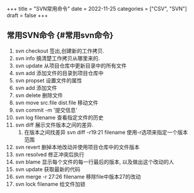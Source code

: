 +++
title = "SVN常用命令"
date = 2022-11-25
categories = ["CSV", "SVN"]
draft = false
+++

## 常用SVN命令 {#常用svn命令}

1.  svn checkout 签出,创建新的工作拷贝.
2.  svn info 搞清楚工作拷贝从哪里来的.
3.  svn update 从项目仓库中更新目录中的所有文件
4.  svn add 添加文件的目录到项目仓库中
5.  svn propset 设置文件的属性
6.  svn add 添加文件
7.  svn delete 删除文件
8.  svn move src.file dist.file 移动文件
9.  svn commit -m '提交信息'
10. svn log filename 查看指定文件的历史
11. svn diff 展示文件版本之间的差异.
    1.  在版本之间找差异
        svn diff -r19:21 filename
        使用-r选项来指定一个版本范围
12. svn revert 删掉本地改动并使用项目仓库中的文件版本
13. svn resolved 修正冲突后执行
14. svn blame 显示每个文件的每一行最后的版本, 以及做出这个改动的人
15. svn update 获取最新的代码
16. svn merge -r 27:26 filename 移除file中版本27的改动
17. svn lock filename 给文件加锁
